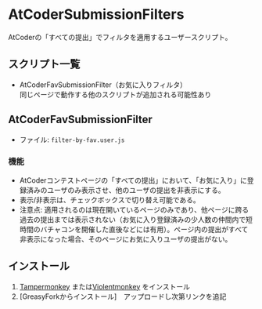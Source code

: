 # AtCoderSubmissionFilters
AtCoderの「すべての提出」でフィルタを適用するユーザースクリプト。  

## スクリプト一覧
* AtCoderFavSubmissionFilter（お気に入りフィルタ）  
同じページで動作する他のスクリプトが追加される可能性あり

## AtCoderFavSubmissionFilter
* ファイル: `filter-by-fav.user.js`

### 機能
* AtCoderコンテストページの「すべての提出」において、「お気に入り」に登録済みのユーザのみ表示させ、他のユーザの提出を非表示にする。
* 表示/非表示は、チェックボックスで切り替え可能である。
* 注意点: 適用されるのは現在開いているページのみであり、他ページに跨る過去の提出までは表示されない（お気に入り登録済みの少人数の仲間内で短時間のバチャコンを開催した直後などには有用）。ページ内の提出がすべて非表示になった場合、そのページにお気に入りユーザの提出がない。

## インストール
1. [Tampermonkey](https://www.tampermonkey.net/) または[Violentmonkey](https://violentmonkey.github.io/) をインストール
2. [GreasyForkからインストール]　アップロードし次第リンクを追記
